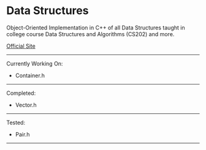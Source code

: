 # Data Structures
Object-Oriented Implementation in C++ of all Data Structures taught in college course Data Structures and Algorithms (CS202) and more.

[Official Site](https://kkothuri.github.io/Data-Structures/)

---

Currently Working On:
- Container.h

---

Completed:
- Vector.h

---

Tested:
- Pair.h

---

